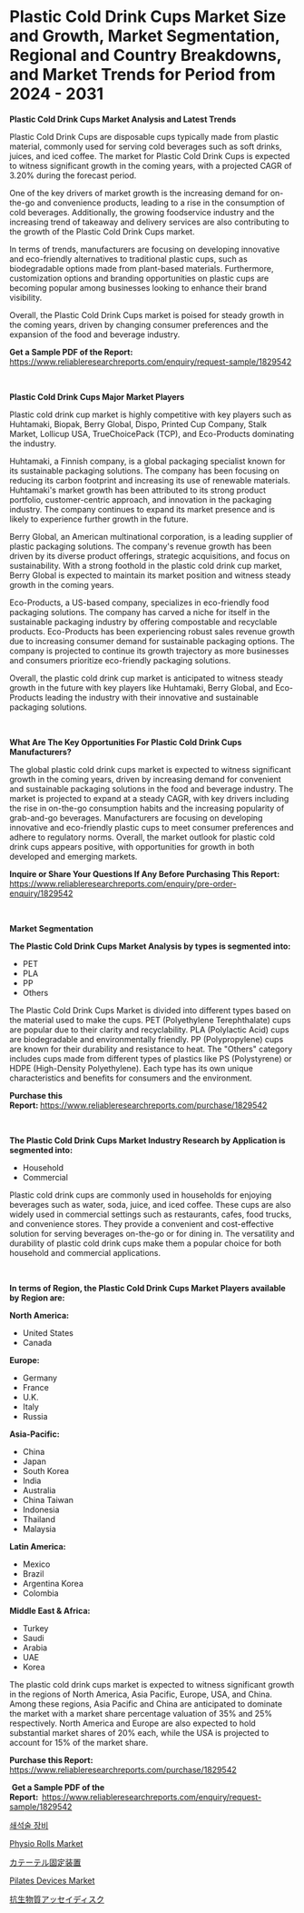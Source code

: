 <p><h1>Plastic Cold Drink Cups Market Size and Growth, Market Segmentation, Regional and Country Breakdowns, and Market Trends for Period from 2024 -  2031</h1></p><p><strong>Plastic Cold Drink Cups Market Analysis and Latest Trends</strong></p>
<p><p>Plastic Cold Drink Cups are disposable cups typically made from plastic material, commonly used for serving cold beverages such as soft drinks, juices, and iced coffee. The market for Plastic Cold Drink Cups is expected to witness significant growth in the coming years, with a projected CAGR of 3.20% during the forecast period. </p><p>One of the key drivers of market growth is the increasing demand for on-the-go and convenience products, leading to a rise in the consumption of cold beverages. Additionally, the growing foodservice industry and the increasing trend of takeaway and delivery services are also contributing to the growth of the Plastic Cold Drink Cups market.</p><p>In terms of trends, manufacturers are focusing on developing innovative and eco-friendly alternatives to traditional plastic cups, such as biodegradable options made from plant-based materials. Furthermore, customization options and branding opportunities on plastic cups are becoming popular among businesses looking to enhance their brand visibility.</p><p>Overall, the Plastic Cold Drink Cups market is poised for steady growth in the coming years, driven by changing consumer preferences and the expansion of the food and beverage industry.</p></p>
<p><strong>Get a Sample PDF of the Report:&nbsp;</strong> <a href="https://www.reliableresearchreports.com/enquiry/request-sample/1829542">https://www.reliableresearchreports.com/enquiry/request-sample/1829542</a></p>
<p>&nbsp;</p>
<p><strong>Plastic Cold Drink Cups Major Market Players</strong></p>
<p><p>Plastic cold drink cup market is highly competitive with key players such as Huhtamaki, Biopak, Berry Global, Dispo, Printed Cup Company, Stalk Market, Lollicup USA, TrueChoicePack (TCP), and Eco-Products dominating the industry. </p><p>Huhtamaki, a Finnish company, is a global packaging specialist known for its sustainable packaging solutions. The company has been focusing on reducing its carbon footprint and increasing its use of renewable materials. Huhtamaki's market growth has been attributed to its strong product portfolio, customer-centric approach, and innovation in the packaging industry. The company continues to expand its market presence and is likely to experience further growth in the future.</p><p>Berry Global, an American multinational corporation, is a leading supplier of plastic packaging solutions. The company's revenue growth has been driven by its diverse product offerings, strategic acquisitions, and focus on sustainability. With a strong foothold in the plastic cold drink cup market, Berry Global is expected to maintain its market position and witness steady growth in the coming years.</p><p>Eco-Products, a US-based company, specializes in eco-friendly food packaging solutions. The company has carved a niche for itself in the sustainable packaging industry by offering compostable and recyclable products. Eco-Products has been experiencing robust sales revenue growth due to increasing consumer demand for sustainable packaging options. The company is projected to continue its growth trajectory as more businesses and consumers prioritize eco-friendly packaging solutions. </p><p>Overall, the plastic cold drink cup market is anticipated to witness steady growth in the future with key players like Huhtamaki, Berry Global, and Eco-Products leading the industry with their innovative and sustainable packaging solutions.</p></p>
<p>&nbsp;</p>
<p><strong>What Are The Key Opportunities For Plastic Cold Drink Cups Manufacturers?</strong></p>
<p><p>The global plastic cold drink cups market is expected to witness significant growth in the coming years, driven by increasing demand for convenient and sustainable packaging solutions in the food and beverage industry. The market is projected to expand at a steady CAGR, with key drivers including the rise in on-the-go consumption habits and the increasing popularity of grab-and-go beverages. Manufacturers are focusing on developing innovative and eco-friendly plastic cups to meet consumer preferences and adhere to regulatory norms. Overall, the market outlook for plastic cold drink cups appears positive, with opportunities for growth in both developed and emerging markets.</p></p>
<p><strong>Inquire or Share Your Questions If Any Before Purchasing This Report:</strong> <a href="https://www.reliableresearchreports.com/enquiry/pre-order-enquiry/1829542">https://www.reliableresearchreports.com/enquiry/pre-order-enquiry/1829542</a></p>
<p>&nbsp;</p>
<p><strong>Market Segmentation</strong></p>
<p><strong>The Plastic Cold Drink Cups Market Analysis by types is segmented into:</strong></p>
<p><ul><li>PET</li><li>PLA</li><li>PP</li><li>Others</li></ul></p>
<p><p>The Plastic Cold Drink Cups Market is divided into different types based on the material used to make the cups. PET (Polyethylene Terephthalate) cups are popular due to their clarity and recyclability. PLA (Polylactic Acid) cups are biodegradable and environmentally friendly. PP (Polypropylene) cups are known for their durability and resistance to heat. The "Others" category includes cups made from different types of plastics like PS (Polystyrene) or HDPE (High-Density Polyethylene). Each type has its own unique characteristics and benefits for consumers and the environment.</p></p>
<p><strong>Purchase this Report:&nbsp;</strong><a href="https://www.reliableresearchreports.com/purchase/1829542">https://www.reliableresearchreports.com/purchase/1829542</a></p>
<p>&nbsp;</p>
<p><strong>The Plastic Cold Drink Cups Market Industry Research by Application is segmented into:</strong></p>
<p><ul><li>Household</li><li>Commercial</li></ul></p>
<p><p>Plastic cold drink cups are commonly used in households for enjoying beverages such as water, soda, juice, and iced coffee. These cups are also widely used in commercial settings such as restaurants, cafes, food trucks, and convenience stores. They provide a convenient and cost-effective solution for serving beverages on-the-go or for dining in. The versatility and durability of plastic cold drink cups make them a popular choice for both household and commercial applications.</p></p>
<p>&nbsp;</p>
<p><strong>In terms of Region, the Plastic Cold Drink Cups Market Players available by Region are:</strong></p>
<p>
    <p> <strong> North America: </strong>
        <ul>
            <li>United States</li>
            <li>Canada</li>
        </ul>
        </p> 
    <p> <strong> Europe: </strong>
        <ul>
            <li>Germany</li>
            <li>France</li>
            <li>U.K.</li>
            <li>Italy</li>
            <li>Russia</li>
        </ul>
        </p> 
    <p> <strong> Asia-Pacific: </strong>
        <ul>
            <li>China</li>
            <li>Japan</li>
            <li>South Korea</li>
            <li>India</li>
            <li>Australia</li>
            <li>China Taiwan</li>
            <li>Indonesia</li>
            <li>Thailand</li>
            <li>Malaysia</li>
        </ul>
        </p> 
    <p> <strong> Latin America: </strong>
        <ul>
            <li>Mexico</li>
            <li>Brazil</li>
            <li>Argentina Korea</li>
            <li>Colombia</li>
        </ul>
        </p> 
    <p> <strong> Middle East & Africa: </strong>
        <ul>
            <li>Turkey</li>
            <li>Saudi</li>
            <li>Arabia</li>
            <li>UAE</li>
            <li>Korea</li>
        </ul>
    </p>
    </p>
<p><p>The plastic cold drink cups market is expected to witness significant growth in the regions of North America, Asia Pacific, Europe, USA, and China. Among these regions, Asia Pacific and China are anticipated to dominate the market with a market share percentage valuation of 35% and 25% respectively. North America and Europe are also expected to hold substantial market shares of 20% each, while the USA is projected to account for 15% of the market share.</p></p>
<p><strong>Purchase this Report: </strong><a href="https://www.reliableresearchreports.com/purchase/1829542">https://www.reliableresearchreports.com/purchase/1829542</a></p>
<p>&nbsp;<strong>Get a Sample PDF of the Report:&nbsp;&nbsp;</strong><a href="https://www.reliableresearchreports.com/enquiry/request-sample/1829542">https://www.reliableresearchreports.com/enquiry/request-sample/1829542</a></p>
<p><strong></strong></p>
<p><p><a href="https://github.com/vsoq0zknh59/Market-Research-Report-List-1/blob/main/24224082377.md">쇄석술 장비</a></p><p><a href="https://github.com/bobicer/Market-Research-Report-List-2/blob/main/physio-rolls-market.md">Physio Rolls Market</a></p><p><a href="https://medium.com/@alyle7648/%E3%82%AB%E3%83%86%E3%83%BC%E3%83%86%E3%83%AB%E5%9B%BA%E5%AE%9A%E8%A3%85%E7%BD%AE%E5%B8%82%E5%A0%B4-%E5%B8%82%E5%A0%B4cagr-%E5%B8%82%E5%A0%B4%E5%8B%95%E5%90%91-%E6%88%90%E9%95%B7%E6%88%A6%E7%95%A5%E3%81%AB%E9%96%A2%E3%81%99%E3%82%8B%E6%B4%9E%E5%AF%9F-8faff1302ac8">カテーテル固定装置</a></p><p><a href="https://github.com/timeliteaut/Market-Research-Report-List-1/blob/main/pilates-devices-market.md">Pilates Devices Market</a></p><p><a href="https://medium.com/@abdielkilback/%E6%8A%97%E7%94%9F%E7%89%A9%E8%B3%AA%E3%82%A2%E3%83%83%E3%82%BB%E3%82%A4%E3%83%87%E3%82%A3%E3%82%B9%E3%82%AF%E5%B8%82%E5%A0%B4%E3%81%AE%E5%88%86%E6%9E%90%E3%81%A82024%E5%B9%B4%E3%81%8B%E3%82%892031%E5%B9%B4%E3%81%BE%E3%81%A7%E3%81%AE%E8%A6%8F%E6%A8%A1%E4%BA%88%E6%B8%AC-6c2096a8f428">抗生物質アッセイディスク</a></p></p>